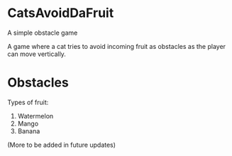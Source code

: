 # CatsAvoidDaFruit
A simple obstacle game

A game where a cat tries to avoid incoming fruit as obstacles  as the player can move vertically.

# Obstacles
Types of fruit: 
1. Watermelon
2. Mango
3. Banana

(More to be added in future updates)


